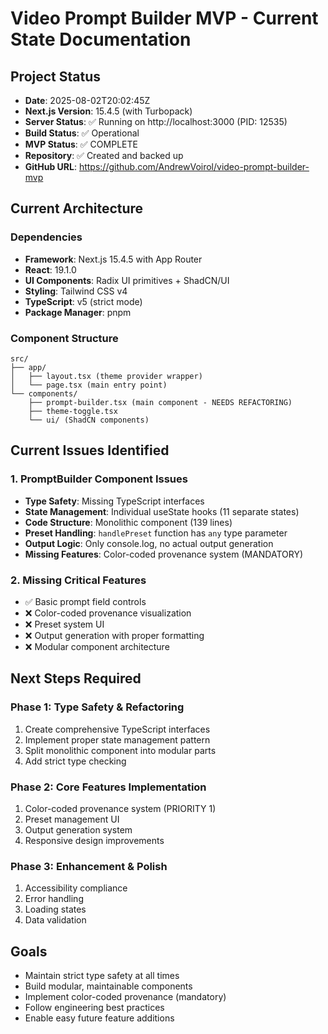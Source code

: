 # Video Prompt Builder MVP - Current State Documentation

## Project Status
- **Date**: 2025-08-02T20:02:45Z
- **Next.js Version**: 15.4.5 (with Turbopack)
- **Server Status**: ✅ Running on http://localhost:3000 (PID: 12535)
- **Build Status**: ✅ Operational
- **MVP Status**: ✅ COMPLETE
- **Repository**: ✅ Created and backed up
- **GitHub URL**: https://github.com/AndrewVoirol/video-prompt-builder-mvp

## Current Architecture

### Dependencies
- **Framework**: Next.js 15.4.5 with App Router
- **React**: 19.1.0
- **UI Components**: Radix UI primitives + ShadCN/UI
- **Styling**: Tailwind CSS v4
- **TypeScript**: v5 (strict mode)
- **Package Manager**: pnpm

### Component Structure
```
src/
├── app/
│   ├── layout.tsx (theme provider wrapper)
│   └── page.tsx (main entry point)
└── components/
    ├── prompt-builder.tsx (main component - NEEDS REFACTORING)
    ├── theme-toggle.tsx
    └── ui/ (ShadCN components)
```

## Current Issues Identified

### 1. PromptBuilder Component Issues
- **Type Safety**: Missing TypeScript interfaces
- **State Management**: Individual useState hooks (11 separate states)
- **Code Structure**: Monolithic component (139 lines)
- **Preset Handling**: `handlePreset` function has `any` type parameter
- **Output Logic**: Only console.log, no actual output generation
- **Missing Features**: Color-coded provenance system (MANDATORY)

### 2. Missing Critical Features
- ✅ Basic prompt field controls
- ❌ Color-coded provenance visualization
- ❌ Preset system UI
- ❌ Output generation with proper formatting
- ❌ Modular component architecture

## Next Steps Required

### Phase 1: Type Safety & Refactoring
1. Create comprehensive TypeScript interfaces
2. Implement proper state management pattern
3. Split monolithic component into modular parts
4. Add strict type checking

### Phase 2: Core Features Implementation
1. Color-coded provenance system (PRIORITY 1)
2. Preset management UI
3. Output generation system
4. Responsive design improvements

### Phase 3: Enhancement & Polish
1. Accessibility compliance
2. Error handling
3. Loading states
4. Data validation

## Goals
- Maintain strict type safety at all times
- Build modular, maintainable components
- Implement color-coded provenance (mandatory)
- Follow engineering best practices
- Enable easy future feature additions
